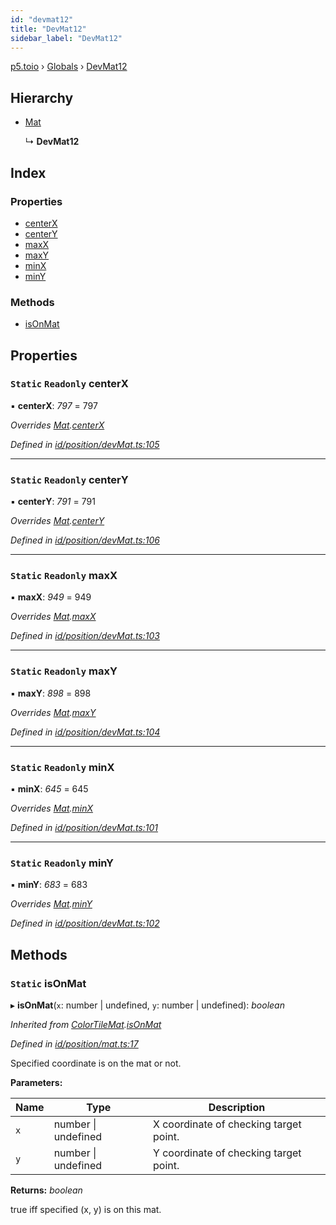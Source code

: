 ```yaml
---
id: "devmat12"
title: "DevMat12"
sidebar_label: "DevMat12"
---
```


[p5.toio](../index.md) › [Globals](../globals.md) › [DevMat12](devmat12.md)

## Hierarchy

* [Mat](mat.md)

  ↳ **DevMat12**

## Index

### Properties

* [centerX](devmat12.md#static-readonly-centerx)
* [centerY](devmat12.md#static-readonly-centery)
* [maxX](devmat12.md#static-readonly-maxx)
* [maxY](devmat12.md#static-readonly-maxy)
* [minX](devmat12.md#static-readonly-minx)
* [minY](devmat12.md#static-readonly-miny)

### Methods

* [isOnMat](devmat12.md#static-isonmat)

## Properties

### `Static` `Readonly` centerX

▪ **centerX**: *797* = 797

*Overrides [Mat](mat.md).[centerX](mat.md#static-protected-centerx)*

*Defined in [id/position/devMat.ts:105](https://github.com/tetunori/p5.toio/blob/1b39efe/src/id/position/devMat.ts#L105)*

___

### `Static` `Readonly` centerY

▪ **centerY**: *791* = 791

*Overrides [Mat](mat.md).[centerY](mat.md#static-protected-centery)*

*Defined in [id/position/devMat.ts:106](https://github.com/tetunori/p5.toio/blob/1b39efe/src/id/position/devMat.ts#L106)*

___

### `Static` `Readonly` maxX

▪ **maxX**: *949* = 949

*Overrides [Mat](mat.md).[maxX](mat.md#static-protected-maxx)*

*Defined in [id/position/devMat.ts:103](https://github.com/tetunori/p5.toio/blob/1b39efe/src/id/position/devMat.ts#L103)*

___

### `Static` `Readonly` maxY

▪ **maxY**: *898* = 898

*Overrides [Mat](mat.md).[maxY](mat.md#static-protected-maxy)*

*Defined in [id/position/devMat.ts:104](https://github.com/tetunori/p5.toio/blob/1b39efe/src/id/position/devMat.ts#L104)*

___

### `Static` `Readonly` minX

▪ **minX**: *645* = 645

*Overrides [Mat](mat.md).[minX](mat.md#static-protected-minx)*

*Defined in [id/position/devMat.ts:101](https://github.com/tetunori/p5.toio/blob/1b39efe/src/id/position/devMat.ts#L101)*

___

### `Static` `Readonly` minY

▪ **minY**: *683* = 683

*Overrides [Mat](mat.md).[minY](mat.md#static-protected-miny)*

*Defined in [id/position/devMat.ts:102](https://github.com/tetunori/p5.toio/blob/1b39efe/src/id/position/devMat.ts#L102)*

## Methods

### `Static` isOnMat

▸ **isOnMat**(`x`: number | undefined, `y`: number | undefined): *boolean*

*Inherited from [ColorTileMat](colortilemat.md).[isOnMat](colortilemat.md#static-isonmat)*

*Defined in [id/position/mat.ts:17](https://github.com/tetunori/p5.toio/blob/1b39efe/src/id/position/mat.ts#L17)*

Specified coordinate is on the mat or not.

**Parameters:**

Name | Type | Description |
------ | ------ | ------ |
`x` | number &#124; undefined | X coordinate of checking target point. |
`y` | number &#124; undefined | Y coordinate of checking target point.  |

**Returns:** *boolean*

true iff specified (x, y) is on this mat.
